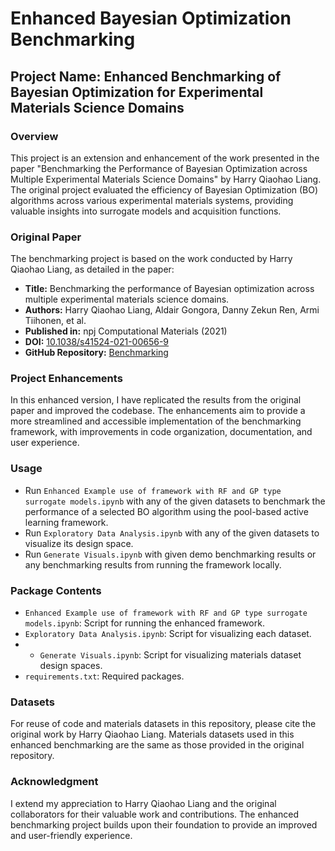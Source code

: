 # Enhanced Bayesian Optimization Benchmarking

## Project Name: Enhanced Benchmarking of Bayesian Optimization for Experimental Materials Science Domains

### Overview

This project is an extension and enhancement of the work presented in the paper "Benchmarking the Performance of Bayesian Optimization across Multiple Experimental Materials Science Domains" by Harry Qiaohao Liang. The original project evaluated the efficiency of Bayesian Optimization (BO) algorithms across various experimental materials systems, providing valuable insights into surrogate models and acquisition functions.

### Original Paper

The benchmarking project is based on the work conducted by Harry Qiaohao Liang, as detailed in the paper:

- **Title:** Benchmarking the performance of Bayesian optimization across multiple experimental materials science domains.
- **Authors:** Harry Qiaohao Liang, Aldair Gongora, Danny Zekun Ren, Armi Tiihonen, et al.
- **Published in:** npj Computational Materials (2021)
- **DOI:** [10.1038/s41524-021-00656-9](https://doi.org/10.1038/s41524-021-00656-9)
- **GitHub Repository:** [Benchmarking](https://github.com/PV-Lab/Benchmarking)

### Project Enhancements

In this enhanced version, I have replicated the results from the original paper and improved the codebase. The enhancements aim to provide a more streamlined and accessible implementation of the benchmarking framework, with improvements in code organization, documentation, and user experience.

### Usage

- Run `Enhanced Example use of framework with RF and GP type surrogate models.ipynb` with any of the given datasets to benchmark the performance of a selected BO algorithm using the pool-based active learning framework.
- Run `Exploratory Data Analysis.ipynb` with any of the given datasets to visualize its design space.
- Run `Generate Visuals.ipynb` with given demo benchmarking results or any benchmarking results from running the framework locally.

### Package Contents

- `Enhanced Example use of framework with RF and GP type surrogate models.ipynb`: Script for running the enhanced framework.
- `Exploratory Data Analysis.ipynb`: Script for visualizing each dataset.
- - `Generate Visuals.ipynb`: Script for visualizing materials dataset design spaces.
- `requirements.txt`: Required packages.

### Datasets

For reuse of code and materials datasets in this repository, please cite the original work by Harry Qiaohao Liang. Materials datasets used in this enhanced benchmarking are the same as those provided in the original repository.

### Acknowledgment

I extend my appreciation to Harry Qiaohao Liang and the original collaborators for their valuable work and contributions. The enhanced benchmarking project builds upon their foundation to provide an improved and user-friendly experience.
